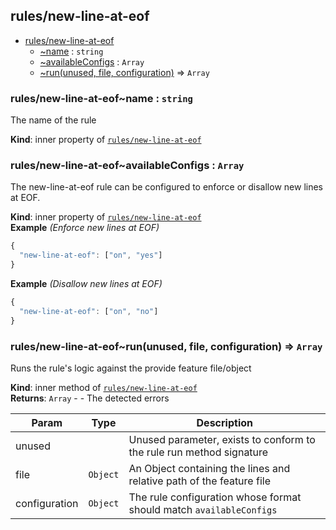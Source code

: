 <a name="module_rules/new-line-at-eof"></a>

## rules/new-line-at-eof

* [rules/new-line-at-eof](#module_rules/new-line-at-eof)
    * [~name](#module_rules/new-line-at-eof..name) : <code>string</code>
    * [~availableConfigs](#module_rules/new-line-at-eof..availableConfigs) : <code>Array</code>
    * [~run(unused, file, configuration)](#module_rules/new-line-at-eof..run) ⇒ <code>Array</code>

<a name="module_rules/new-line-at-eof..name"></a>

### rules/new-line-at-eof~name : <code>string</code>
The name of the rule

**Kind**: inner property of [<code>rules/new-line-at-eof</code>](#module_rules/new-line-at-eof)  
<a name="module_rules/new-line-at-eof..availableConfigs"></a>

### rules/new-line-at-eof~availableConfigs : <code>Array</code>
The new-line-at-eof rule can be configured to enforce or disallow new lines at EOF.

**Kind**: inner property of [<code>rules/new-line-at-eof</code>](#module_rules/new-line-at-eof)  
**Example** *(Enforce new lines at EOF)*  
```js
{
  "new-line-at-eof": ["on", "yes"]
}
```
**Example** *(Disallow new lines at EOF)*  
```js
{
  "new-line-at-eof": ["on", "no"]
}
```
<a name="module_rules/new-line-at-eof..run"></a>

### rules/new-line-at-eof~run(unused, file, configuration) ⇒ <code>Array</code>
Runs the rule's logic against the provide feature file/object

**Kind**: inner method of [<code>rules/new-line-at-eof</code>](#module_rules/new-line-at-eof)  
**Returns**: <code>Array</code> - - The detected errors  

| Param | Type | Description |
| --- | --- | --- |
| unused |  | Unused parameter, exists to conform to the rule run method signature |
| file | <code>Object</code> | An Object containing the lines and relative path of the feature file |
| configuration | <code>Object</code> | The rule configuration whose format should match `availableConfigs` |


